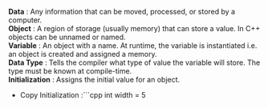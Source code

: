 **Data** : Any information that can be moved, processed, or stored by a computer.  
**Object** : A region of storage (usually memory) that can store a value. In C++ objects can be unnamed or named.  
**Variable** : An object with a name. At runtime, the variable is instantiated i.e. an object is created and assigned a memory.  
**Data Type** : Tells the compiler what type of value the variable will store. The type must be known at compile-time.  
**Initialization** : Assigns the initial value for an object.
- Copy Initialization :```cpp
  int width = 5
  ```

